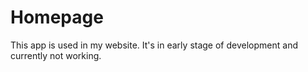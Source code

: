 # Homepage
This app is used in my website. It's in early stage of development and currently not working.
